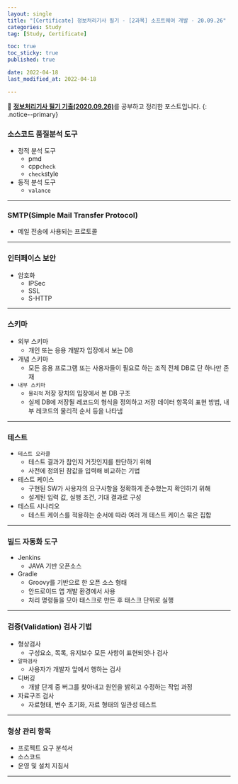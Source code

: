 ```yaml
---
layout: single
title: "[Certificate] 정보처리기사 필기 - [2과목] 소프트웨어 개발 - 20.09.26"
categories: Study
tag: [Study, Certificate]

toc: true
toc_sticky: true
published: true

date: 2022-04-18
last_modified_at: 2022-04-18

---
```



📄 [**정보처리기사 필기 기출(2020.09.26)**](https://comcbt.com/xe/iz)를 공부하고 정리한 포스트입니다.
{: .notice--primary}

### 소스코드 품질분석 도구

- 정적 분석 도구
    - pmd
    - cpp`check`
    - `check`style
- 동적 분석 도구
    - `valance`

---

### SMTP(Simple Mail Transfer Protocol)

- 메일 전송에 사용되는 프로토콜

---

### 인터페이스 보안

- 암호화
    - IPSec
    - SSL
    - S-HTTP

---

### 스키마

- 외부 스키마
    - 개인 또는 응용 개발자 입장에서 보는 DB
- 개념 스키마
    - 모든 응용 프로그램 또는 사용자들이 필요로 하는 조직 전체 DB로 단 하나만 존재
- `내부 스키마`
    - `물리적` 저장 장치의 입장에서 본 DB 구조
    - 실제 DB에 저장될 레코드의 형식을 정의하고 저장 데이터 항목의 표현 방법, 내부 레코드의 물리적 순서 등을 나타냄

---

### 테스트

- `테스트 오라클`
    - 테스트 결과가 참인지 거짓인지를 판단하기 위해
    - 사전에 정의된 참값을 입력해 비교하는 기법
- 테스트 케이스
    - 구현된 SW가 사용자의 요구사항을 정확하게 준수했는지 확인하기 위해
    - 설계된 입력 값, 실행 조건, 기대 결과로 구성
- 테스트 시나리오
    - 테스트 케이스를 적용하는 순서에 따라 여러 개 테스트 케이스 묶은 집합

---

### 빌드 자동화 도구

- Jenkins
    - JAVA 기반 오픈소스
- Gradle
    - Groovy를 기반으로 한 오픈 소스 형태
    - 안드로이드 앱 개발 환경에서 사용
    - 처리 명령들을 모아 태스크로 만든 후 태스크 단위로 실행

---

### 검증(Validation) 검사 기법

- 형상검사
    - 구성요소, 목록, 유지보수 모든 사항이 표현되엇나 검사
- `알파검사`
    - 사용자가 개발자 앞에서 행하는 검사
- 디버깅
    - 개발 단계 중 버그를 찾아내고 원인을 밝히고 수정하는 작업 과정
- 자료구조 검사
    - 자료형태, 변수 초기화, 자료 형태의 일관성 테스트

---

### 형상 관리 항목

- 프로젝트 요구 분석서
- 소스코드
- 운영 및 설치 지침서

---
